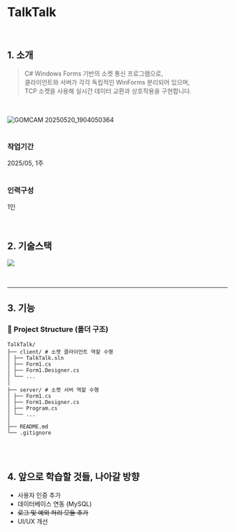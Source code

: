 # TalkTalk
<br />

## 1. 소개
> C# Windows Forms 기반의 소켓 통신 프로그램으로, <br />
> 클라이언트와 서버가 각각 독립적인 WinForms 분리되어 있으며,  <br />
> TCP 소켓을 사용해 실시간 데이터 교환과 상호작용을 구현합니다.

<br /> <br />
![GOMCAM 20250520_1904050364](https://github.com/user-attachments/assets/aa41cee6-4d84-46b6-8b7e-49009b8b3025)
<br /> <br />

### 작업기간
2025/05, 1주
<br /><br />

### 인력구성
1인
<br /><br /><br />

## 2. 기술스택

<img src ="https://img.shields.io/badge/C_sharp-1572B6.svg?&style=for-the-badge&logo=Csharp&logoColor=Blue"/>  <br /><br /> <br />

---

## 3. 기능
### 📂 Project Structure (폴더 구조)
```
TalkTalk/
├── client/ # 소켓 클라이언트 역할 수행
│ ├── TalkTalk.sln
│ ├── Form1.cs
│ ├── Form1.Designer.cs
│ └── ...
│
├── server/ # 소켓 서버 역할 수행
│ ├── Form1.cs
│ ├── Form1.Designer.cs
│ ├── Program.cs
│ └── ...
│
├── README.md
└── .gitignore

```
<br /><br />

## 4. 앞으로 학습할 것들, 나아갈 방향
- 사용자 인증 추가
- 데이터베이스 연동 (MySQL)
- <del>로그 및 예외 처리 모듈 추가 </del>
- UI/UX 개선
  
<br /><br /> <br /> 
